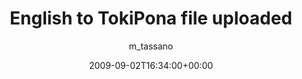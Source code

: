 ---
title: 'English to TokiPona file uploaded'
posts: 6
hash: 't1075'
author: 'm_tassano'
date: 2009-09-02T16:34:00+00:00
sources:
  - http://forums.tokipona.org/viewtopic.php%3Ft=1075.html
---